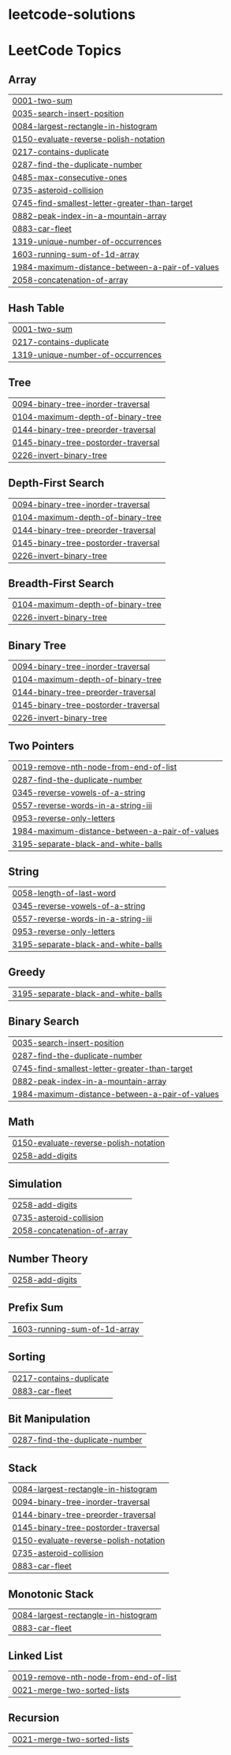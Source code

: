 # leetcode-solutions
<!---LeetCode Topics Start-->
# LeetCode Topics
## Array
|  |
| ------- |
| [0001-two-sum](https://github.com/zubairjameel/leetcode-solutions/tree/master/0001-two-sum) |
| [0035-search-insert-position](https://github.com/zubairjameel/leetcode-solutions/tree/master/0035-search-insert-position) |
| [0084-largest-rectangle-in-histogram](https://github.com/zubairjameel/leetcode-solutions/tree/master/0084-largest-rectangle-in-histogram) |
| [0150-evaluate-reverse-polish-notation](https://github.com/zubairjameel/leetcode-solutions/tree/master/0150-evaluate-reverse-polish-notation) |
| [0217-contains-duplicate](https://github.com/zubairjameel/leetcode-solutions/tree/master/0217-contains-duplicate) |
| [0287-find-the-duplicate-number](https://github.com/zubairjameel/leetcode-solutions/tree/master/0287-find-the-duplicate-number) |
| [0485-max-consecutive-ones](https://github.com/zubairjameel/leetcode-solutions/tree/master/0485-max-consecutive-ones) |
| [0735-asteroid-collision](https://github.com/zubairjameel/leetcode-solutions/tree/master/0735-asteroid-collision) |
| [0745-find-smallest-letter-greater-than-target](https://github.com/zubairjameel/leetcode-solutions/tree/master/0745-find-smallest-letter-greater-than-target) |
| [0882-peak-index-in-a-mountain-array](https://github.com/zubairjameel/leetcode-solutions/tree/master/0882-peak-index-in-a-mountain-array) |
| [0883-car-fleet](https://github.com/zubairjameel/leetcode-solutions/tree/master/0883-car-fleet) |
| [1319-unique-number-of-occurrences](https://github.com/zubairjameel/leetcode-solutions/tree/master/1319-unique-number-of-occurrences) |
| [1603-running-sum-of-1d-array](https://github.com/zubairjameel/leetcode-solutions/tree/master/1603-running-sum-of-1d-array) |
| [1984-maximum-distance-between-a-pair-of-values](https://github.com/zubairjameel/leetcode-solutions/tree/master/1984-maximum-distance-between-a-pair-of-values) |
| [2058-concatenation-of-array](https://github.com/zubairjameel/leetcode-solutions/tree/master/2058-concatenation-of-array) |
## Hash Table
|  |
| ------- |
| [0001-two-sum](https://github.com/zubairjameel/leetcode-solutions/tree/master/0001-two-sum) |
| [0217-contains-duplicate](https://github.com/zubairjameel/leetcode-solutions/tree/master/0217-contains-duplicate) |
| [1319-unique-number-of-occurrences](https://github.com/zubairjameel/leetcode-solutions/tree/master/1319-unique-number-of-occurrences) |
## Tree
|  |
| ------- |
| [0094-binary-tree-inorder-traversal](https://github.com/zubairjameel/leetcode-solutions/tree/master/0094-binary-tree-inorder-traversal) |
| [0104-maximum-depth-of-binary-tree](https://github.com/zubairjameel/leetcode-solutions/tree/master/0104-maximum-depth-of-binary-tree) |
| [0144-binary-tree-preorder-traversal](https://github.com/zubairjameel/leetcode-solutions/tree/master/0144-binary-tree-preorder-traversal) |
| [0145-binary-tree-postorder-traversal](https://github.com/zubairjameel/leetcode-solutions/tree/master/0145-binary-tree-postorder-traversal) |
| [0226-invert-binary-tree](https://github.com/zubairjameel/leetcode-solutions/tree/master/0226-invert-binary-tree) |
## Depth-First Search
|  |
| ------- |
| [0094-binary-tree-inorder-traversal](https://github.com/zubairjameel/leetcode-solutions/tree/master/0094-binary-tree-inorder-traversal) |
| [0104-maximum-depth-of-binary-tree](https://github.com/zubairjameel/leetcode-solutions/tree/master/0104-maximum-depth-of-binary-tree) |
| [0144-binary-tree-preorder-traversal](https://github.com/zubairjameel/leetcode-solutions/tree/master/0144-binary-tree-preorder-traversal) |
| [0145-binary-tree-postorder-traversal](https://github.com/zubairjameel/leetcode-solutions/tree/master/0145-binary-tree-postorder-traversal) |
| [0226-invert-binary-tree](https://github.com/zubairjameel/leetcode-solutions/tree/master/0226-invert-binary-tree) |
## Breadth-First Search
|  |
| ------- |
| [0104-maximum-depth-of-binary-tree](https://github.com/zubairjameel/leetcode-solutions/tree/master/0104-maximum-depth-of-binary-tree) |
| [0226-invert-binary-tree](https://github.com/zubairjameel/leetcode-solutions/tree/master/0226-invert-binary-tree) |
## Binary Tree
|  |
| ------- |
| [0094-binary-tree-inorder-traversal](https://github.com/zubairjameel/leetcode-solutions/tree/master/0094-binary-tree-inorder-traversal) |
| [0104-maximum-depth-of-binary-tree](https://github.com/zubairjameel/leetcode-solutions/tree/master/0104-maximum-depth-of-binary-tree) |
| [0144-binary-tree-preorder-traversal](https://github.com/zubairjameel/leetcode-solutions/tree/master/0144-binary-tree-preorder-traversal) |
| [0145-binary-tree-postorder-traversal](https://github.com/zubairjameel/leetcode-solutions/tree/master/0145-binary-tree-postorder-traversal) |
| [0226-invert-binary-tree](https://github.com/zubairjameel/leetcode-solutions/tree/master/0226-invert-binary-tree) |
## Two Pointers
|  |
| ------- |
| [0019-remove-nth-node-from-end-of-list](https://github.com/zubairjameel/leetcode-solutions/tree/master/0019-remove-nth-node-from-end-of-list) |
| [0287-find-the-duplicate-number](https://github.com/zubairjameel/leetcode-solutions/tree/master/0287-find-the-duplicate-number) |
| [0345-reverse-vowels-of-a-string](https://github.com/zubairjameel/leetcode-solutions/tree/master/0345-reverse-vowels-of-a-string) |
| [0557-reverse-words-in-a-string-iii](https://github.com/zubairjameel/leetcode-solutions/tree/master/0557-reverse-words-in-a-string-iii) |
| [0953-reverse-only-letters](https://github.com/zubairjameel/leetcode-solutions/tree/master/0953-reverse-only-letters) |
| [1984-maximum-distance-between-a-pair-of-values](https://github.com/zubairjameel/leetcode-solutions/tree/master/1984-maximum-distance-between-a-pair-of-values) |
| [3195-separate-black-and-white-balls](https://github.com/zubairjameel/leetcode-solutions/tree/master/3195-separate-black-and-white-balls) |
## String
|  |
| ------- |
| [0058-length-of-last-word](https://github.com/zubairjameel/leetcode-solutions/tree/master/0058-length-of-last-word) |
| [0345-reverse-vowels-of-a-string](https://github.com/zubairjameel/leetcode-solutions/tree/master/0345-reverse-vowels-of-a-string) |
| [0557-reverse-words-in-a-string-iii](https://github.com/zubairjameel/leetcode-solutions/tree/master/0557-reverse-words-in-a-string-iii) |
| [0953-reverse-only-letters](https://github.com/zubairjameel/leetcode-solutions/tree/master/0953-reverse-only-letters) |
| [3195-separate-black-and-white-balls](https://github.com/zubairjameel/leetcode-solutions/tree/master/3195-separate-black-and-white-balls) |
## Greedy
|  |
| ------- |
| [3195-separate-black-and-white-balls](https://github.com/zubairjameel/leetcode-solutions/tree/master/3195-separate-black-and-white-balls) |
## Binary Search
|  |
| ------- |
| [0035-search-insert-position](https://github.com/zubairjameel/leetcode-solutions/tree/master/0035-search-insert-position) |
| [0287-find-the-duplicate-number](https://github.com/zubairjameel/leetcode-solutions/tree/master/0287-find-the-duplicate-number) |
| [0745-find-smallest-letter-greater-than-target](https://github.com/zubairjameel/leetcode-solutions/tree/master/0745-find-smallest-letter-greater-than-target) |
| [0882-peak-index-in-a-mountain-array](https://github.com/zubairjameel/leetcode-solutions/tree/master/0882-peak-index-in-a-mountain-array) |
| [1984-maximum-distance-between-a-pair-of-values](https://github.com/zubairjameel/leetcode-solutions/tree/master/1984-maximum-distance-between-a-pair-of-values) |
## Math
|  |
| ------- |
| [0150-evaluate-reverse-polish-notation](https://github.com/zubairjameel/leetcode-solutions/tree/master/0150-evaluate-reverse-polish-notation) |
| [0258-add-digits](https://github.com/zubairjameel/leetcode-solutions/tree/master/0258-add-digits) |
## Simulation
|  |
| ------- |
| [0258-add-digits](https://github.com/zubairjameel/leetcode-solutions/tree/master/0258-add-digits) |
| [0735-asteroid-collision](https://github.com/zubairjameel/leetcode-solutions/tree/master/0735-asteroid-collision) |
| [2058-concatenation-of-array](https://github.com/zubairjameel/leetcode-solutions/tree/master/2058-concatenation-of-array) |
## Number Theory
|  |
| ------- |
| [0258-add-digits](https://github.com/zubairjameel/leetcode-solutions/tree/master/0258-add-digits) |
## Prefix Sum
|  |
| ------- |
| [1603-running-sum-of-1d-array](https://github.com/zubairjameel/leetcode-solutions/tree/master/1603-running-sum-of-1d-array) |
## Sorting
|  |
| ------- |
| [0217-contains-duplicate](https://github.com/zubairjameel/leetcode-solutions/tree/master/0217-contains-duplicate) |
| [0883-car-fleet](https://github.com/zubairjameel/leetcode-solutions/tree/master/0883-car-fleet) |
## Bit Manipulation
|  |
| ------- |
| [0287-find-the-duplicate-number](https://github.com/zubairjameel/leetcode-solutions/tree/master/0287-find-the-duplicate-number) |
## Stack
|  |
| ------- |
| [0084-largest-rectangle-in-histogram](https://github.com/zubairjameel/leetcode-solutions/tree/master/0084-largest-rectangle-in-histogram) |
| [0094-binary-tree-inorder-traversal](https://github.com/zubairjameel/leetcode-solutions/tree/master/0094-binary-tree-inorder-traversal) |
| [0144-binary-tree-preorder-traversal](https://github.com/zubairjameel/leetcode-solutions/tree/master/0144-binary-tree-preorder-traversal) |
| [0145-binary-tree-postorder-traversal](https://github.com/zubairjameel/leetcode-solutions/tree/master/0145-binary-tree-postorder-traversal) |
| [0150-evaluate-reverse-polish-notation](https://github.com/zubairjameel/leetcode-solutions/tree/master/0150-evaluate-reverse-polish-notation) |
| [0735-asteroid-collision](https://github.com/zubairjameel/leetcode-solutions/tree/master/0735-asteroid-collision) |
| [0883-car-fleet](https://github.com/zubairjameel/leetcode-solutions/tree/master/0883-car-fleet) |
## Monotonic Stack
|  |
| ------- |
| [0084-largest-rectangle-in-histogram](https://github.com/zubairjameel/leetcode-solutions/tree/master/0084-largest-rectangle-in-histogram) |
| [0883-car-fleet](https://github.com/zubairjameel/leetcode-solutions/tree/master/0883-car-fleet) |
## Linked List
|  |
| ------- |
| [0019-remove-nth-node-from-end-of-list](https://github.com/zubairjameel/leetcode-solutions/tree/master/0019-remove-nth-node-from-end-of-list) |
| [0021-merge-two-sorted-lists](https://github.com/zubairjameel/leetcode-solutions/tree/master/0021-merge-two-sorted-lists) |
## Recursion
|  |
| ------- |
| [0021-merge-two-sorted-lists](https://github.com/zubairjameel/leetcode-solutions/tree/master/0021-merge-two-sorted-lists) |
<!---LeetCode Topics End-->